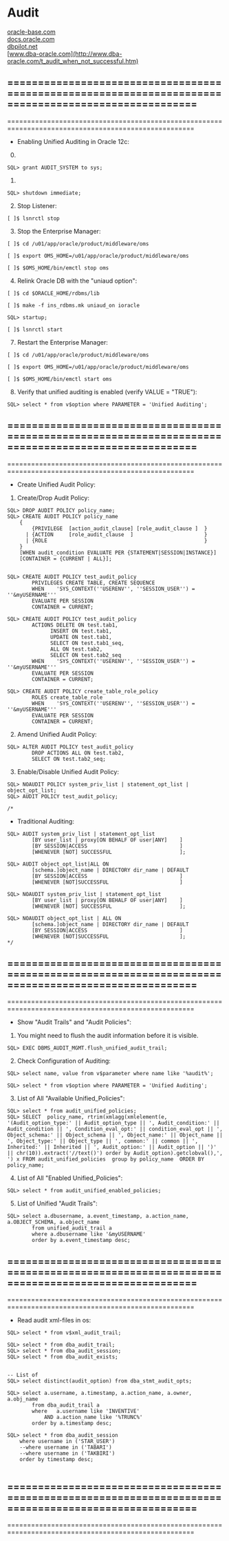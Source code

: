 # Audit
[oracle-base.com](https://oracle-base.com/articles/12c/auditing-enhancements-12cr1) \
[docs.oracle.com](https://docs.oracle.com/database/121/SQLRF/statements_4008.htm#SQLRF56110) \
[dbpilot.net](https://dbpilot.net/2020/how-to-turn-off-oracle-12c-unified-auditing-and-clean-up-all-unified-auditing-records/) \
[www.dba-oracle.com](http://www.dba-oracle.com/t_audit_when_not_successful.htm)


=====================================================================================================
-----------------------------------------------------------------------------------------------------
=====================================================================================================
- Enabling Unified Auditing in Oracle 12c:

0.
```
SQL> grant AUDIT_SYSTEM to sys;
```

1.
```
SQL> shutdown immediate;
```

2. Stop Listener:
```
[ ]$ lsnrctl stop
```

3. Stop the Enterprise Manager:
```
[ ]$ cd /u01/app/oracle/product/middleware/oms

[ ]$ export OMS_HOME=/u01/app/oracle/product/middleware/oms

[ ]$ $OMS_HOME/bin/emctl stop oms

```
4. Relink Oracle DB with the "uniaud option":
```
[ ]$ cd $ORACLE_HOME/rdbms/lib

[ ]$ make -f ins_rdbms.mk uniaud_on ioracle

SQL> startup;
 
[ ]$ lsnrctl start
```

7. Restart the Enterprise Manager:
```
[ ]$ cd /u01/app/oracle/product/middleware/oms

[ ]$ export OMS_HOME=/u01/app/oracle/product/middleware/oms

[ ]$ $OMS_HOME/bin/emctl start oms

```
8. Verify that unified auditing is enabled (verify VALUE = "TRUE"):
```
SQL> select * from v$option where PARAMETER = 'Unified Auditing';
```
=====================================================================================================
-----------------------------------------------------------------------------------------------------
=====================================================================================================
- Create Unified Audit Policy:

1. Create/Drop Audit Policy:
```
SQL> DROP AUDIT POLICY policy_name;
SQL> CREATE AUDIT POLICY policy_name
    { 
		{PRIVILEGE 	[action_audit_clause] [role_audit_clause ]	}
      | {ACTION  	[role_audit_clause 	] 						} 
      | {ROLE													}
    }
    [WHEN audit_condition EVALUATE PER {STATEMENT|SESSION|INSTANCE}] 
    [CONTAINER = {CURRENT | ALL}];


SQL> CREATE AUDIT POLICY test_audit_policy
		PRIVILEGES CREATE TABLE, CREATE SEQUENCE
		WHEN    'SYS_CONTEXT(''USERENV'', ''SESSION_USER'') = ''&myUSERNAME'''
		EVALUATE PER SESSION
		CONTAINER = CURRENT;

SQL> CREATE AUDIT POLICY test_audit_policy
		ACTIONS DELETE ON test.tab1,
			  INSERT ON test.tab1,
			  UPDATE ON test.tab1,
			  SELECT ON test.tab1_seq,
			  ALL ON test.tab2,
			  SELECT ON test.tab2_seq
		WHEN    'SYS_CONTEXT(''USERENV'', ''SESSION_USER'') = ''&myUSERNAME'''
		EVALUATE PER SESSION
		CONTAINER = CURRENT;

SQL> CREATE AUDIT POLICY create_table_role_policy
		ROLES create_table_role
		WHEN    'SYS_CONTEXT(''USERENV'', ''SESSION_USER'') = ''&myUSERNAME'''
		EVALUATE PER SESSION
		CONTAINER = CURRENT;

```
2. Amend Unified Audit Policy:
```
SQL> ALTER AUDIT POLICY test_audit_policy
		DROP ACTIONS ALL ON test.tab2,
		SELECT ON test.tab2_seq;

```
3. Enable/Disable Unified Audit Policy:
```
SQL> NOAUDIT POLICY system_priv_list | statement_opt_list | object_opt_list;
SQL> AUDIT POLICY test_audit_policy;

/*
```
- Traditional Auditing:
```
SQL> AUDIT system_priv_list | statement_opt_list
		[BY user_list | proxy[ON BEHALF OF user|ANY]	]
		[BY SESSION|ACCESS								]
		[WHENEVER [NOT] SUCCESSFUL						];

SQL> AUDIT object_opt_list|ALL ON 
		[schema.]object_name | DIRECTORY dir_name | DEFAULT
		[BY SESSION|ACCESS								]
		[WHENEVER [NOT]SUCCESSFUL						]

SQL> NOAUDIT system_priv_list | statement_opt_list
		[BY user_list | proxy[ON BEHALF OF user|ANY]	]
		[WHENEVER [NOT] SUCCESSFUL						];

SQL> NOAUDIT object_opt_list | ALL ON 
		[schema.]object_name | DIRECTORY dir_name | DEFAULT
		[BY SESSION|ACCESS								]
		[WHENEVER [NOT]SUCCESSFUL						];
*/
```

=====================================================================================================
-----------------------------------------------------------------------------------------------------
=====================================================================================================
- Show "Audit Trails" and "Audit Policies":

1. You might need to flush the audit information before it is visible.
```
SQL> EXEC DBMS_AUDIT_MGMT.flush_unified_audit_trail;
```

2. Check Configuration of Auditing:
```
SQL> select name, value from v$parameter where name like '%audit%';

SQL> select * from v$option where PARAMETER = 'Unified Auditing';

```
3. List of All "Available Unified_Policies":
```
SQL> select * from audit_unified_policies;
SQL> SELECT  policy_name, rtrim(xmlagg(xmlelement(e, '(Audit_option_type:' || Audit_option_type || ', Audit_condition:' || Audit_condition || ', Condition_eval_opt:' || condition_eval_opt || ', Object_schema:' || Object_schema || ', Object_name:' || Object_name || ', Object_type:' || Object_type || ', common:' || common || ', Inherited:' || Inherited || ', Audit_option:' || Audit_option || ')' || chr(10)).extract('//text()') order by Audit_option).getclobval(),', ') x FROM audit_unified_policies  group by policy_name  ORDER BY policy_name;

```
4. List of All "Enabled Unified_Policies":
```
SQL> select * from audit_unified_enabled_policies;
```

5. List of Unified "Audit Trails":
```
SQL> select a.dbusername, a.event_timestamp, a.action_name, a.OBJECT_SCHEMA, a.object_name  
		from unified_audit_trail a
		where a.dbusername like '&myUSERNAME'
		order by a.event_timestamp desc;
```
=====================================================================================================
-----------------------------------------------------------------------------------------------------
=====================================================================================================
- Read audit xml-files in os:
```
SQL> select * from v$xml_audit_trail;

SQL> select * from dba_audit_trail;
SQL> select * from dba_audit_session;
SQL> select * from dba_audit_exists;


-- List of 
SQL> select distinct(audit_option) from dba_stmt_audit_opts;

SQL> select a.username, a.timestamp, a.action_name, a.owner, a.obj_name  
		from dba_audit_trail a
		where   a.username like 'INVENTIVE'
            AND a.action_name like '%TRUNC%'
		order by a.timestamp desc;

SQL> select * from dba_audit_session 
    where username in ('STAR_USER') 
    --where username in ('TABARI') 
    --where username in ('TAKBIRI') 
    order by timestamp desc;


```
=====================================================================================================
-----------------------------------------------------------------------------------------------------
=====================================================================================================
